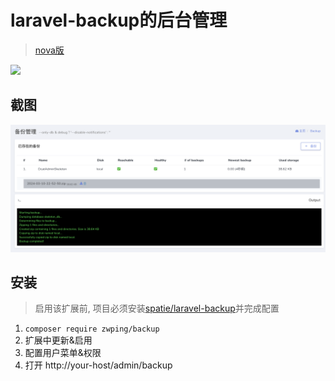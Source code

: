 # laravel-backup的后台管理
> [nova版](https://github.com/spatie/nova-backup-tool)

[![](https://img.shields.io/packagist/v/zwping/backup.svg)](https://packagist.org/packages/zwping/backup)

## 截图

![main](https://raw.githubusercontent.com/zwping/backup/master/screenshot/main.png)


## 安装
> 启用该扩展前, 项目必须安装[spatie/laravel-backup](https://github.com/spatie/laravel-backup)并完成配置

1. `composer require zwping/backup`
2. 扩展中更新&启用
3. 配置用户菜单&权限
4. 打开 http://your-host/admin/backup
